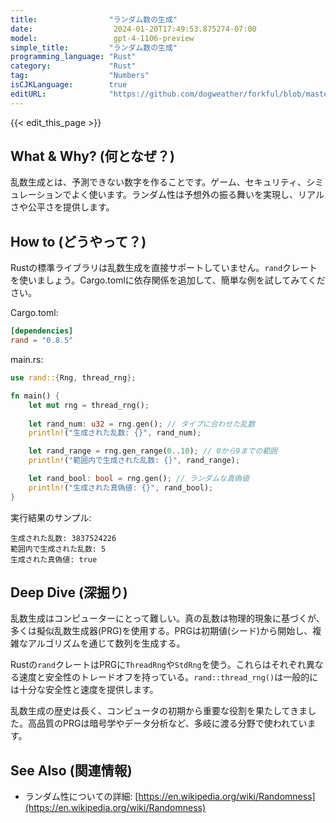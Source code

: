 ```yaml
---
title:                "ランダム数の生成"
date:                  2024-01-20T17:49:53.875274-07:00
model:                 gpt-4-1106-preview
simple_title:         "ランダム数の生成"
programming_language: "Rust"
category:             "Rust"
tag:                  "Numbers"
isCJKLanguage:        true
editURL:              "https://github.com/dogweather/forkful/blob/master/content/ja/rust/generating-random-numbers.md"
---
```


{{< edit_this_page >}}

## What & Why? (何となぜ？)
乱数生成とは、予測できない数字を作ることです。ゲーム、セキュリティ、シミュレーションでよく使います。ランダム性は予想外の振る舞いを実現し、リアルさや公平さを提供します。

## How to (どうやって？)
Rustの標準ライブラリは乱数生成を直接サポートしていません。`rand`クレートを使いましょう。Cargo.tomlに依存関係を追加して、簡単な例を試してみてください。

Cargo.toml:
```toml
[dependencies]
rand = "0.8.5"
```

main.rs:
```rust
use rand::{Rng, thread_rng};

fn main() {
    let mut rng = thread_rng();
    
    let rand_num: u32 = rng.gen(); // タイプに合わせた乱数
    println!("生成された乱数: {}", rand_num);

    let rand_range = rng.gen_range(0..10); // 0から9までの範囲
    println!("範囲内で生成された乱数: {}", rand_range);

    let rand_bool: bool = rng.gen(); // ランダムな真偽値
    println!("生成された真偽値: {}", rand_bool);
}
```

実行結果のサンプル:
```
生成された乱数: 3837524226
範囲内で生成された乱数: 5
生成された真偽値: true
```

## Deep Dive (深掘り)
乱数生成はコンピューターにとって難しい。真の乱数は物理的現象に基づくが、多くは擬似乱数生成器(PRG)を使用する。PRGは初期値(シード)から開始し、複雑なアルゴリズムを通じて数列を生成する。

Rustの`rand`クレートはPRGに`ThreadRng`や`StdRng`を使う。これらはそれぞれ異なる速度と安全性のトレードオフを持っている。`rand::thread_rng()`は一般的には十分な安全性と速度を提供します。

乱数生成の歴史は長く、コンピュータの初期から重要な役割を果たしてきました。高品質のPRGは暗号学やデータ分析など、多岐に渡る分野で使われています。

## See Also (関連情報)
- ランダム性についての詳細: [https://en.wikipedia.org/wiki/Randomness](https://en.wikipedia.org/wiki/Randomness)
